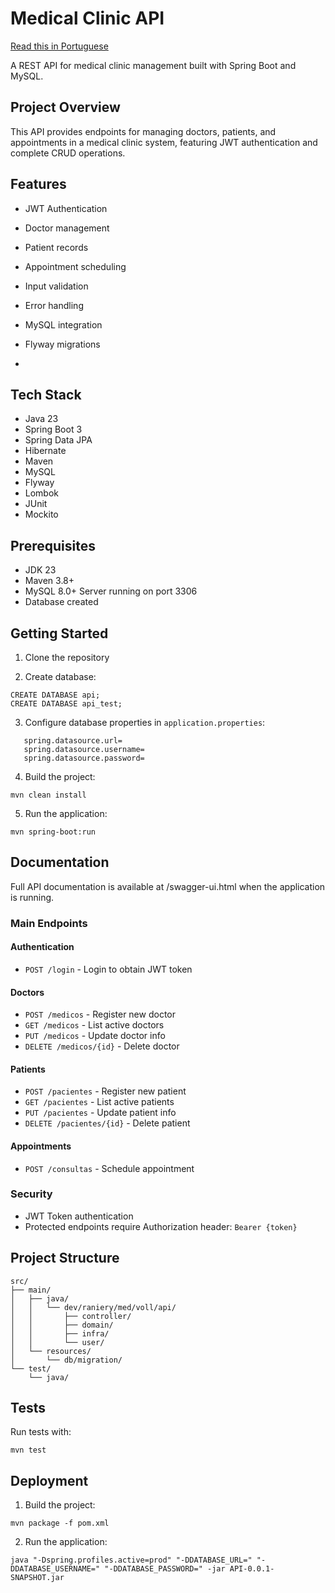# Medical Clinic API

[Read this in Portuguese](README.pt-BR.md)

A REST API for medical clinic management built with Spring Boot and MySQL.

## Project Overview

This API provides endpoints for managing doctors, patients, and appointments in a medical clinic system, featuring JWT authentication and complete CRUD operations.

## Features

- JWT Authentication
- Doctor management
- Patient records
- Appointment scheduling
- Input validation
- Error handling
- MySQL integration
- Flyway migrations

- 

## Tech Stack

- Java 23
- Spring Boot 3
- Spring Data JPA
- Hibernate
- Maven
- MySQL
- Flyway
- Lombok
- JUnit
- Mockito

## Prerequisites

- JDK 23
- Maven 3.8+
- MySQL 8.0+ Server running on port 3306
- Database created

## Getting Started

1. Clone the repository

2. Create database:

```shell
CREATE DATABASE api;
CREATE DATABASE api_test;
```

3. Configure database properties in `application.properties`:

```properties
   spring.datasource.url=
   spring.datasource.username=
   spring.datasource.password=
```

4. Build the project:

```shell
mvn clean install
```

5. Run the application:

```shell
mvn spring-boot:run
```

## Documentation

Full API documentation is available at /swagger-ui.html when the application is running.

### Main Endpoints

#### Authentication

- `POST /login` - Login to obtain JWT token

#### Doctors

- `POST /medicos` - Register new doctor
- `GET /medicos` - List active doctors
- `PUT /medicos` - Update doctor info
- `DELETE /medicos/{id}` - Delete doctor

#### Patients

- `POST /pacientes` - Register new patient
- `GET /pacientes` - List active patients
- `PUT /pacientes` - Update patient info
- `DELETE /pacientes/{id}` - Delete patient

#### Appointments

- `POST /consultas` - Schedule appointment

### Security

- JWT Token authentication
- Protected endpoints require Authorization header: `Bearer {token}`

## Project Structure

```structure
src/
├── main/
│   ├── java/
│   │   └── dev/raniery/med/voll/api/
│   │       ├── controller/
│   │       ├── domain/
│   │       ├── infra/
│   │       └── user/
│   └── resources/
│       └── db/migration/
└── test/
    └── java/
```

## Tests

Run tests with:

```shell
mvn test
```

## Deployment

1. Build the project:

```shell
mvn package -f pom.xml
```

2. Run the application:

```shell
java "-Dspring.profiles.active=prod" "-DDATABASE_URL=" "-DDATABASE_USERNAME=" "-DDATABASE_PASSWORD=" -jar API-0.0.1-SNAPSHOT.jar
```
